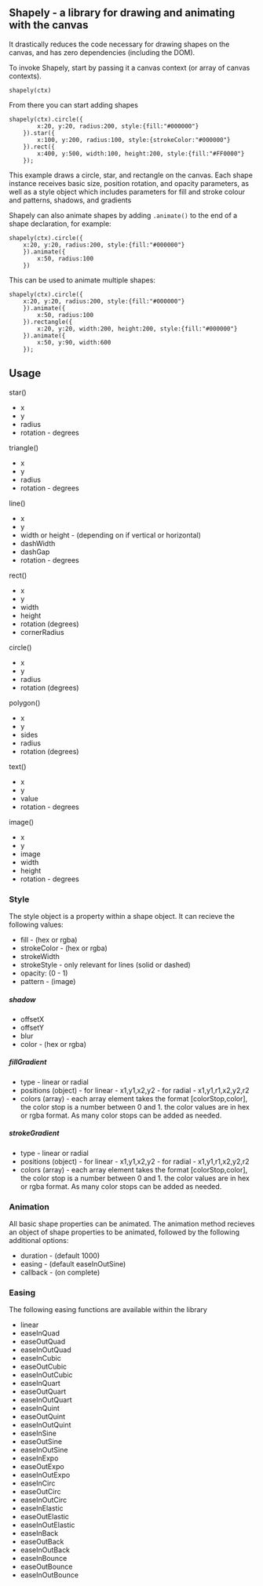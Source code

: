 ## Shapely - a library for drawing and animating with the canvas ##

It drastically reduces the code necessary for drawing shapes on the canvas, and has zero dependencies (including the DOM). 

To invoke Shapely, start by passing it a canvas context (or array of canvas contexts).

`shapely(ctx)`

From there you can start adding shapes

```
shapely(ctx).circle({
		x:20, y:20, radius:200, style:{fill:"#000000"}
	}).star({
		x:100, y:200, radius:100, style:{strokeColor:"#000000"}
	}).rect({
		x:400, y:500, width:100, height:200, style:{fill:"#FF0000"}
	});
```

This example draws a circle, star, and rectangle on the canvas. Each shape instance receives basic size, position rotation, and opacity parameters, as well as a style object which includes parameters for fill and stroke colour and patterns, shadows, and gradients

Shapely can also animate shapes by adding `.animate()` to the end of a shape declaration, for example:
```
shapely(ctx).circle({
	x:20, y:20, radius:200, style:{fill:"#000000"}
	}).animate({
		x:50, radius:100
	})
```
This can be used to animate multiple shapes:
```
shapely(ctx).circle({
	x:20, y:20, radius:200, style:{fill:"#000000"}
	}).animate({
		x:50, radius:100
	}).rectangle({
		x:20, y:20, width:200, height:200, style:{fill:"#000000"}
	}).animate({
		x:50, y:90, width:600
	});
```

## Usage ##


star()  
- x
- y
- radius
- rotation - degrees

triangle()  
- x
- y
- radius
- rotation - degrees

line()  
- x
- y
- width or height - (depending on if vertical or horizontal)
- dashWidth
- dashGap
- rotation - degrees

rect()  
- x
- y
- width
- height
- rotation (degrees)
- cornerRadius

circle()  
- x
- y
- radius
- rotation (degrees)

polygon()  
- x
- y
- sides
- radius
- rotation (degrees)

text()  
- x
- y
- value
- rotation - degrees

image()
- x
- y
- image
- width
- height
- rotation - degrees

### Style ###

The style object is a property within a shape object. It can recieve the following values:

- fill - (hex or rgba)
- strokeColor - (hex or rgba)
- strokeWidth
- strokeStyle - only relevant for lines (solid or dashed)
- opacity: (0 - 1)
- pattern - (image)

##### shadow #####

- offsetX
- offsetY
- blur
- color - (hex or rgba)

##### fillGradient #####

- type - linear or radial
- positions (object) - for linear - x1,y1,x2,y2
				   - for radial - x1,y1,r1,x2,y2,r2
- colors (array) - each array element takes the format [colorStop,color], the color stop is a number between 0 and 1. the color values are in hex or rgba format.
As many color stops can be added as needed.

##### strokeGradient #####

- type - linear or radial
- positions (object) - for linear - x1,y1,x2,y2
				   - for radial - x1,y1,r1,x2,y2,r2
- colors (array) - each array element takes the format [colorStop,color], the color stop is a number between 0 and 1. the color values are in hex or rgba format.
As many color stops can be added as needed.


### Animation ###

All basic shape properties can be animated.
The animation method recieves an object of shape properties to be animated, followed by the following additional options:
- duration - (default 1000)
- easing - (default easeInOutSine)
- callback - (on complete)

### Easing ###
The following easing functions are available within the library

- linear
- easeInQuad
- easeOutQuad
- easeInOutQuad
- easeInCubic
- easeOutCubic
- easeInOutCubic
- easeInQuart
- easeOutQuart
- easeInOutQuart
- easeInQuint
- easeOutQuint
- easeInOutQuint
- easeInSine
- easeOutSine
- easeInOutSine
- easeInExpo
- easeOutExpo
- easeInOutExpo
- easeInCirc
- easeOutCirc
- easeInOutCirc
- easeInElastic
- easeOutElastic
- easeInOutElastic
- easeInBack
- easeOutBack
- easeInOutBack
- easeInBounce
- easeOutBounce
- easeInOutBounce
